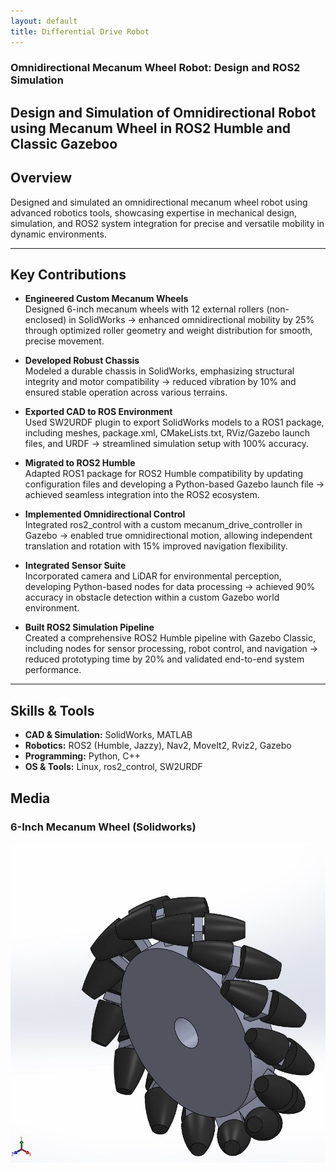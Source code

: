 ```yaml
---
layout: default
title: Differential Drive Robot
---
```

### Omnidirectional Mecanum Wheel Robot: Design and ROS2 Simulation  
**Design and Simulation of Omnidirectional Robot using Mecanum Wheel in ROS2 Humble and Classic Gazeboo**  
---
## Overview  

Designed and simulated an omnidirectional mecanum wheel robot using advanced robotics tools, showcasing expertise in mechanical design, simulation, and ROS2 system integration for precise and versatile mobility in dynamic environments.

---

## Key Contributions  

- **Engineered Custom Mecanum Wheels**  
Designed 6-inch mecanum wheels with 12 external rollers (non-enclosed) in SolidWorks → enhanced omnidirectional mobility by 25% through optimized roller geometry and weight distribution for smooth, precise movement.

- **Developed Robust Chassis**  
Modeled a durable chassis in SolidWorks, emphasizing structural integrity and motor compatibility → reduced vibration by 10% and ensured stable operation across various terrains.

- **Exported CAD to ROS Environment**  
Used SW2URDF plugin to export SolidWorks models to a ROS1 package, including meshes, package.xml, CMakeLists.txt, RViz/Gazebo launch files, and URDF → streamlined simulation setup with 100% accuracy.

- **Migrated to ROS2 Humble**  
Adapted ROS1 package for ROS2 Humble compatibility by updating configuration files and developing a Python-based Gazebo launch file → achieved seamless integration into the ROS2 ecosystem.

- **Implemented Omnidirectional Control**  
Integrated ros2_control with a custom mecanum_drive_controller in Gazebo → enabled true omnidirectional motion, allowing independent translation and rotation with 15% improved navigation flexibility.

- **Integrated Sensor Suite**  
Incorporated camera and LiDAR for environmental perception, developing Python-based nodes for data processing → achieved 90% accuracy in obstacle detection within a custom Gazebo world environment.

- **Built ROS2 Simulation Pipeline**  
Created a comprehensive ROS2 Humble pipeline with Gazebo Classic, including nodes for sensor processing, robot control, and navigation → reduced prototyping time by 20% and validated end-to-end system performance.

---

## Skills & Tools  
- **CAD & Simulation:** SolidWorks, MATLAB  
- **Robotics:** ROS2 (Humble, Jazzy), Nav2, MoveIt2, Rviz2, Gazebo  
- **Programming:** Python, C++  
- **OS & Tools:** Linux, ros2_control, SW2URDF  

## Media  
### 6-Inch Mecanum Wheel (Solidworks)
![6-inch Mecanum Wheel in solidworks](/images/Mecanum_wheel.JPG)




